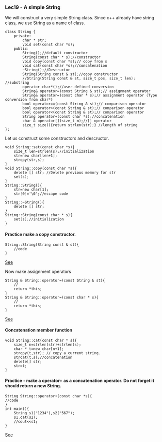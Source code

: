 ### Lec19 - A simple String
We will construct a very simple String class. Since c++ already have string class, we use String as a name of class.
```
class String {
    private:
        char * str;
        void set(const char *s);
    public:
        String();//default constructor
        String(const char * s);//constructor
        void copy(const char *s);// copy from s
        void cat(const char *s);//concatenation
        ~String();//Destructor
        String(String const & st);//copy constructor
        //String(String const & st, size_t pos, size_t len); //substring
        operator char*();//user-defined conversion
        String& operator=(const String & st);// assignment operator
        String& operator=(const char * s);// assignment operator (Type conversion from char*)
        bool operator==(const String & st);// comparison operator
        bool operator>(const String & st);// comparison operator
        bool operator<(const String & st);// comparison operator
        String operator+(const char *s);//concatenation
        char & operator[](size_t n);//[] operator
        size_t size(){return strlen(str);} //length of string
};
```
Let us construct some constructors and descructor.
```
void String::set(const char *s){
    size_t len=strlen(s);//initialization
    str=new char[len+1];
    strcpy(str,s);
}
void String::copy(const char *s){
    delete [] str; //Delete previous memory for str
    set(s);
}
String::String(){
    str=new char[1];
    str[0]='\0';//escape code
}
String::~String(){
    delete [] str;
}
String::String(const char * s){
    set(s);//initialization
}
```
#### Practice make a copy constructor.
```
String::String(String const & st){
    //code
}
```
[See](http://cpp.sh/2jot)

Now make assignment operators
```
String & String::operator=(const String & st){
    //
    return *this;
}
String & String::operator=(const char * s){
    //
    return *this;
}
```
[See](http://cpp.sh/9itl)

#### Concatenation member function
```
void String::cat(const char * s){
    size_t n=strlen(str)+strlen(s);
    char * t=new char[n+1];
    strcpy(t,str); // copy a current string.
    strcat(t,s);//concatenation
    delete[] str;
    str=t;
}
```
#### Practice - make a operator+ as a concatenation operator. Do not forget it should return a new String.
```
String String::operator+(const char *s){
//code 
}
int main(){
    String s1("1234"),s2("567");
    s1.cat(s2);
    //cout<<s1;
}
```
[See](http://cpp.sh/5wa5)
